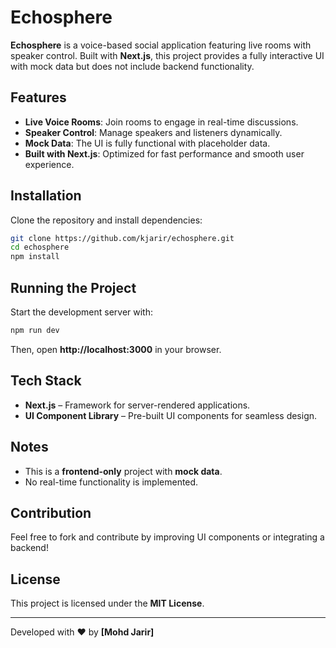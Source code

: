 # Echosphere

**Echosphere** is a voice-based social application featuring live rooms with speaker control. Built with **Next.js**, this project provides a fully interactive UI with mock data but does not include backend functionality.

## Features
- **Live Voice Rooms**: Join rooms to engage in real-time discussions.
- **Speaker Control**: Manage speakers and listeners dynamically.
- **Mock Data**: The UI is fully functional with placeholder data.
- **Built with Next.js**: Optimized for fast performance and smooth user experience.

## Installation

Clone the repository and install dependencies:

```sh
git clone https://github.com/kjarir/echosphere.git
cd echosphere
npm install
```

## Running the Project

Start the development server with:

```sh
npm run dev
```

Then, open **http://localhost:3000** in your browser.

## Tech Stack
- **Next.js** – Framework for server-rendered applications.
- **UI Component Library** – Pre-built UI components for seamless design.

## Notes
- This is a **frontend-only** project with **mock data**.
- No real-time functionality is implemented.

## Contribution
Feel free to fork and contribute by improving UI components or integrating a backend!

## License
This project is licensed under the **MIT License**.

---
Developed with ❤️ by **[Mohd Jarir]**


